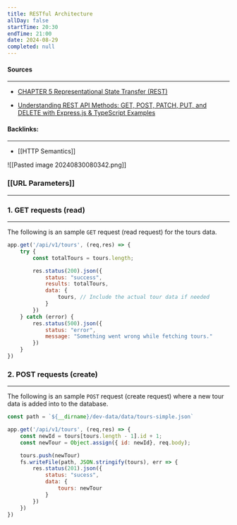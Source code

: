 ```yaml
---
title: RESTful Architecture
allDay: false
startTime: 20:30
endTime: 21:00
date: 2024-08-29
completed: null
---
```

#### Sources
---
* [CHAPTER 5 Representational State Transfer (REST)](https://ics.uci.edu/~fielding/pubs/dissertation/rest_arch_style.htm)

- [Understanding REST API Methods: GET, POST, PATCH, PUT, and DELETE with Express.js & TypeScript Examples](https://pierek.com/blog/understanding-rest-api-methods-get-post-patch-put-and-delete-with-express-js-typescript-examples)

#### Backlinks:
---
* [[HTTP Semantics]]


![[Pasted image 20240830080342.png]]

### [[URL Parameters]]
---


### 1. GET requests (read)
---
The following is an sample `GET` request (read request) for the tours data. 

```javascript
app.get('/api/v1/tours', (req,res) => {
	try {
		const totalTours = tours.length;

		res.status(200).json({
			status: "success",
			results: totalTours,
			data: {
				tours, // Include the actual tour data if needed
			}
		})
	} catch (error) {
		res.status(500).json({
			status: "error",
			message: "Something went wrong while fetching tours."
		})
	}
})
```


### 2. POST requests (create)
---
The following is an sample `POST` request (create request) where a new tour data is added into to the database.

```javascript
const path = `${__dirname}/dev-data/data/tours-simple.json`

app.get('/api/v1/tours', (req,res) => {
	const newId = tours[tours.length - 1].id + 1;
	const newTour = Object.assign({ id: newId}, req.body);

	tours.push(newTour)
	fs.writeFile(path, JSON.stringify(tours), err => {
		res.status(201).json({ 
			status: "sucess",
			data: {
				tours: newTour
			}
		})
	})
})
```




